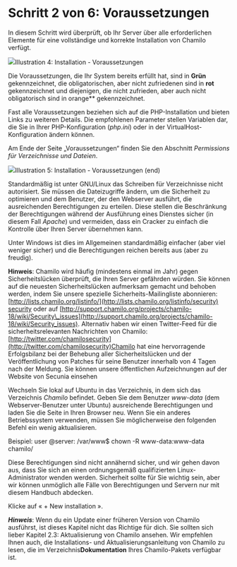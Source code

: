 # Schritt 2 von 6: Voraussetzungen

In diesem Schritt wird überprüft, ob Ihr Server über alle erforderlichen Elemente für eine vollständige und korrekte Installation von Chamilo verfügt.

![](../../../../.gitbook/assets/images3%20%288%29.png)Illustration 4: Installation - Voraussetzungen

Die Voraussetzungen, die Ihr System bereits erfüllt hat, sind in **Grün** gekennzeichnet, die obligatorischen, aber nicht zufriedenen sind in **rot** gekennzeichnet und diejenigen, die nicht zufrieden, aber auch nicht obligatorisch sind in orange** gekennzeichnet.

Fast alle Voraussetzungen beziehen sich auf die PHP-Installation und bieten Links zu weiteren Details. Die empfohlenen Parameter stellen Variablen dar, die Sie in Ihrer PHP-Konfiguration \(_php.ini_\) oder in der VirtualHost-Konfiguration ändern können.

Am Ende der Seite „Voraussetzungen“ finden Sie den Abschnitt _Permissions für Verzeichnisse und Dateien_.

![](../../../../.gitbook/assets/images5%20%288%29.png)Illustration 5: Installation - Voraussetzungen \(end\)

Standardmäßig ist unter GNU/Linux das Schreiben für Verzeichnisse nicht autorisiert. Sie müssen die Dateizugriffe ändern, um die Sicherheit zu optimieren und dem Benutzer, der den Webserver ausführt, die ausreichenden Berechtigungen zu erteilen. Diese stellen die Beschränkung der Berechtigungen während der Ausführung eines Dienstes sicher \(in diesem Fall _Apache_\) und vermeiden, dass ein Cracker zu einfach die Kontrolle über Ihren Server übernehmen kann.

Unter Windows ist dies im Allgemeinen standardmäßig einfacher \(aber viel weniger sicher\) und die Berechtigungen reichen bereits aus \(aber zu freudig\).

**Hinweis**: Chamilo wird häufig \(mindestens einmal im Jahr\) gegen Sicherheitslücken überprüft, die Ihren Server gefährden würden. Sie können auf die neuesten Sicherheitslücken aufmerksam gemacht und behoben werden, indem Sie unsere spezielle Sicherheits-Mailingliste abonnieren: [http://lists.chamilo.org/listinfo/](http://lists.chamilo.org/listinfo/security) [security](http://lists.chamilo.org/listinfo/security) oder auf [http://support.chamilo.org/projects/chamilo-18/wiki/Security\_issues](http://support.chamilo.org/projects/chamilo-18/wiki/Security_issues). Alternativ haben wir einen Twitter-Feed für die sicherheitsrelevanten Nachrichten von Chamilo: [http://twitter.com/chamilosecurity](http://twitter.com/chamilosecurity)Chamilo hat eine hervorragende Erfolgsbilanz bei der Behebung aller Sicherheitslücken und der Veröffentlichung von Patches für seine Benutzer innerhalb von 4 Tagen nach der Meldung. Sie können unsere öffentlichen Aufzeichnungen auf der Website von Secunia einsehen

Wechseln Sie lokal auf Ubuntu in das Verzeichnis, in dem sich das Verzeichnis _Chamilo_ befindet. Geben Sie dem Benutzer _www-data_ (dem Webserver-Benutzer unter Ubuntu\) ausreichende Berechtigungen und laden Sie die Seite in Ihren Browser neu. Wenn Sie ein anderes Betriebssystem verwenden, müssen Sie möglicherweise den folgenden Befehl ein wenig aktualisieren.

Beispiel: user @server: /var/www$ chown -R www-data:www-data chamilo/

Diese Berechtigungen sind nicht annähernd sicher, und wir gehen davon aus, dass Sie sich an einen ordnungsgemäß qualifizierten Linux-Administrator wenden werden. Sicherheit sollte für Sie wichtig sein, aber wir können unmöglich alle Fälle von Berechtigungen und Servern nur mit diesem Handbuch abdecken.

Klicke auf « + New installation ».

_**Hinweis**_: Wenn du ein Update einer früheren Version von Chamilo ausführst, ist dieses Kapitel nicht das Richtige für dich. Sie sollten sich lieber Kapitel 2.3: Aktualisierung von Chamilo ansehen. Wir empfehlen Ihnen auch, die Installations- und Aktualisierungsanleitung von Chamilo zu lesen, die im Verzeichnis**Dokumentation** Ihres Chamilo-Pakets verfügbar ist.